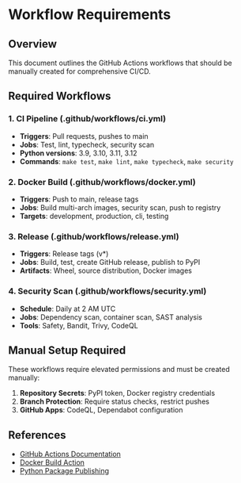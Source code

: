 # Workflow Requirements

## Overview

This document outlines the GitHub Actions workflows that should be manually created for comprehensive CI/CD.

## Required Workflows

### 1. CI Pipeline (.github/workflows/ci.yml)
- **Triggers**: Pull requests, pushes to main
- **Jobs**: Test, lint, typecheck, security scan
- **Python versions**: 3.9, 3.10, 3.11, 3.12
- **Commands**: `make test`, `make lint`, `make typecheck`, `make security`

### 2. Docker Build (.github/workflows/docker.yml)  
- **Triggers**: Push to main, release tags
- **Jobs**: Build multi-arch images, security scan, push to registry
- **Targets**: development, production, cli, testing

### 3. Release (.github/workflows/release.yml)
- **Triggers**: Release tags (v*)
- **Jobs**: Build, test, create GitHub release, publish to PyPI
- **Artifacts**: Wheel, source distribution, Docker images

### 4. Security Scan (.github/workflows/security.yml)
- **Schedule**: Daily at 2 AM UTC
- **Jobs**: Dependency scan, container scan, SAST analysis
- **Tools**: Safety, Bandit, Trivy, CodeQL

## Manual Setup Required

These workflows require elevated permissions and must be created manually:

1. **Repository Secrets**: PyPI token, Docker registry credentials
2. **Branch Protection**: Require status checks, restrict pushes
3. **GitHub Apps**: CodeQL, Dependabot configuration

## References

- [GitHub Actions Documentation](https://docs.github.com/en/actions)
- [Docker Build Action](https://github.com/docker/build-push-action)
- [Python Package Publishing](https://packaging.python.org/en/latest/guides/publishing-package-distribution-releases-using-github-actions-ci-cd-workflows/)
